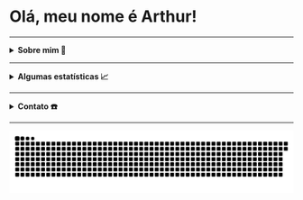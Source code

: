 # Olá, meu nome é Arthur!

---

<details> 
    <summary> <b> Sobre mim  👀 </b> </summary>
        <li>🎓 Graduando em Engenharia de Software na <a href = "https://www.ufg.br/"> <b>Universidade Federal de Goiás</b></a>. </li>
        <li>🎯 Interesses: Java, HTML, JavaScript, SQL. </li>
        <li>🎮 Fã de jogos e animes em geral. </li>
        
</details>

---

<details>
<summary><b> Algumas estatísticas 📈 </b></summary>

![Anurag's GitHub stats](https://github-readme-stats.vercel.app/api?username=ArthurFariaPeixoto&show_icons=true&theme=transparent)


[![Top Langs](https://github-readme-stats.vercel.app/api/top-langs/?username=ArthurFariaPeixoto&layout=compact&show_icons=true&theme=transparent)](https://github.com/anuraghazra/github-readme-stats)

</details>

--- 

<details>
    <summary> <b> Contato ☎️ </b> </summary>
        <a href="mailto:arthurfpeixoto@gmail.com">
        <img src="https://img.shields.io/badge/gmail-D14836?&style=for-the-badge&logo=gmail&logoColor=white&link=mailto:arthurfpeixoto@gmail.com"></a>
        <a href="https://www.instagram.com/arthur_fariap/">
        <img src="https://img.shields.io/badge/-Instagram-%23E4405F?style=for-the-badge&logo=instagram&logoColor=white"></a>
        <a href="https://www.linkedin.com/in/arthur-faria-peixoto-793340207/">
        <img src="https://img.shields.io/badge/-LinkedIn-%230077B5?style=for-the-badge&logo=linkedin&logoColor=white"></a>
    
</details>

---

![Snake animation](https://github.com/ArthurFariaPeixoto/ArthurFariaPeixoto/blob/output/github-contribution-grid-snake.svg)
